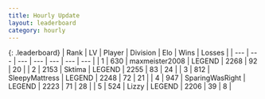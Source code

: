 ```yaml
---
title: Hourly Update
layout: leaderboard
category: hourly
---
```


{: .leaderboard}
| Rank | LV | Player | Division | Elo | Wins | Losses |
| --- | --- | --- | --- | --- | --- | --- |
| <span data-change="0">1</span> | 630 | <span title="ID: 410122">maxmeister2008</span> | LEGEND | <span data-change="-16">2268</span> | <span data-change="4">92</span> | <span data-change="2">20</span> |
| <span data-change="0">2</span> | 2153 | <span title="ID: 353063">Sktima</span> | LEGEND | <span data-change="0">2255</span> | <span data-change="0">83</span> | <span data-change="0">24</span> |
| <span data-change="0">3</span> | 812 | <span title="ID: 153129">SleepyMattress</span> | LEGEND | <span data-change="0">2248</span> | <span data-change="0">72</span> | <span data-change="0">21</span> |
| <span data-change="0">4</span> | 947 | <span title="ID: 402846">SparingWasRight</span> | LEGEND | <span data-change="0">2223</span> | <span data-change="0">71</span> | <span data-change="0">28</span> |
| <span data-change="0">5</span> | 524 | <span title="ID: 44257">Lizzy</span> | LEGEND | <span data-change="0">2206</span> | <span data-change="0">39</span> | <span data-change="0">8</span> |
